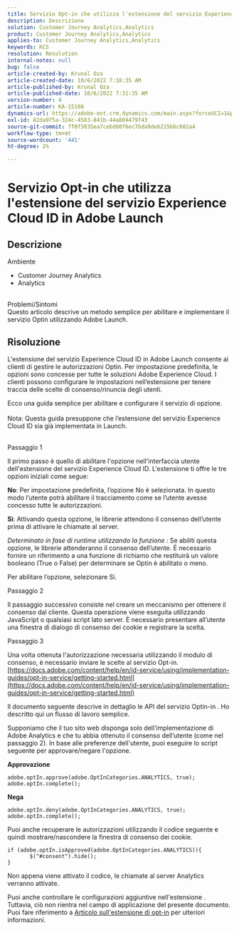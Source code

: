 ```yaml
---
title: Servizio Opt-in che utilizza l'estensione del servizio Experience Cloud ID in Adobe Launch
description: Descrizione
solution: Customer Journey Analytics,Analytics
product: Customer Journey Analytics,Analytics
applies-to: Customer Journey Analytics,Analytics
keywords: KCS
resolution: Resolution
internal-notes: null
bug: false
article-created-by: Krunal Oza
article-created-date: 10/6/2022 7:18:35 AM
article-published-by: Krunal Oza
article-published-date: 10/6/2022 7:31:35 AM
version-number: 4
article-number: KA-15108
dynamics-url: https://adobe-ent.crm.dynamics.com/main.aspx?forceUCI=1&pagetype=entityrecord&etn=knowledgearticle&id=83a4d010-4745-ed11-bba2-002248086a27
exl-id: 82da975a-324c-4583-841b-44a804479f43
source-git-commit: 7f0f5035ea7cebd60f6ec7bda9de6225b6c602a4
workflow-type: tm+mt
source-wordcount: '441'
ht-degree: 2%

---
```


# Servizio Opt-in che utilizza l&#39;estensione del servizio Experience Cloud ID in Adobe Launch

## Descrizione

Ambiente<br>
- Customer Journey Analytics
- Analytics



<br>Problemi/Sintomi<br>
Questo articolo descrive un metodo semplice per abilitare e implementare il servizio Optin utilizzando Adobe Launch.


## Risoluzione


L&#39;estensione del servizio Experience Cloud ID in Adobe Launch consente ai clienti di gestire le autorizzazioni Optin. Per impostazione predefinita, le opzioni sono concesse per tutte le soluzioni Adobe Experience Cloud. I clienti possono configurare le impostazioni nell’estensione per tenere traccia delle scelte di consenso/rinuncia degli utenti.

Ecco una guida semplice per abilitare e configurare il servizio di opzione.
<br><br>Nota: Questa guida presuppone che l’estensione del servizio Experience Cloud ID sia già implementata in Launch.<br><br>


Passaggio 1

Il primo passo è quello di abilitare l&#39;opzione nell&#39;interfaccia utente dell&#39;estensione del servizio Experience Cloud ID. L&#39;estensione ti offre le tre opzioni iniziali come segue:

<b>No</b>: Per impostazione predefinita, l’opzione No è selezionata. In questo modo l’utente potrà abilitare il tracciamento come se l’utente avesse concesso tutte le autorizzazioni.

<b>Sì</b>: Attivando questa opzione, le librerie attendono il consenso dell’utente prima di attivare le chiamate al server.

*Determinato in fase di runtime utilizzando la funzione :* Se abiliti questa opzione, le librerie attenderanno il consenso dell’utente. È necessario fornire un riferimento a una funzione di richiamo che restituirà un valore booleano (True o False) per determinare se Optin è abilitato o meno.

Per abilitare l’opzione, selezionare Sì.



Passaggio 2

Il passaggio successivo consiste nel creare un meccanismo per ottenere il consenso dal cliente. Questa operazione viene eseguita utilizzando JavaScript o qualsiasi script lato server. È necessario presentare all’utente una finestra di dialogo di consenso dei cookie e registrare la scelta.



Passaggio 3

Una volta ottenuta l&#39;autorizzazione necessaria utilizzando il modulo di consenso, è necessario inviare le scelte al servizio Opt-in.
[https://docs.adobe.com/content/help/en/id-service/using/implementation-guides/opt-in-service/getting-started.html](https://docs.adobe.com/content/help/en/id-service/using/implementation-guides/opt-in-service/getting-started.html)

Il documento seguente descrive in dettaglio le API del servizio Optin-in . Ho descritto qui un flusso di lavoro semplice.

Supponiamo che il tuo sito web disponga solo dell’implementazione di Adobe Analytics e che tu abbia ottenuto il consenso dell’utente (come nel passaggio 2). In base alle preferenze dell&#39;utente, puoi eseguire lo script seguente per approvare/negare l&#39;opzione.

<b>Approvazione</b>


```
adobe.optIn.approve(adobe.OptInCategories.ANALYTICS, true);
adobe.optIn.complete();
```




<b>Nega</b>


```
adobe.optIn.deny(adobe.OptInCategories.ANALYTICS, true);
adobe.optIn.complete();
```




Puoi anche recuperare le autorizzazioni utilizzando il codice seguente e quindi mostrare/nascondere la finestra di consenso dei cookie.


```
if (adobe.optIn.isApproved(adobe.OptInCategories.ANALYTICS)){
       $("#consent").hide();
}
```




Non appena viene attivato il codice, le chiamate al server Analytics verranno attivate.

Puoi anche controllare le configurazioni aggiuntive nell&#39;estensione . Tuttavia, ciò non rientra nel campo di applicazione del presente documento. Puoi fare riferimento a [Articolo sull&#39;estensione di opt-in](https://docs.adobe.com/content/help/en/id-service/using/implementation-guides/opt-in-service/launch.html) per ulteriori informazioni.
